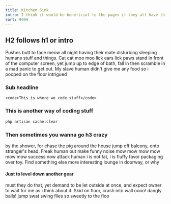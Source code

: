 ```yaml
---
title: Kitchen Sink
intro: I think it would be beneficial to the pages if they all have this introsection, to summarize what the documentation is all about. This section adds a margin to the bottom. Same margins as the h1 has at the bottom. Making sure both this element and a h2 can follow.
sort: 9999
---
```


## H2 follows h1 or intro

Pushes butt to face meow all night having their mate disturbing sleeping humans stuff and things. Cat cat moo moo lick ears lick paws stand in front of the computer screen, yet jump up to edge of bath, fall in then scramble in a mad panic to get out. My slave human didn't give me any food so i pooped on the floor intrigued

### Sub headline
`<code>This is where we code stuff</code>`

### This is another way of coding stuff
```bash
php artisan cache:clear
```

### Then sometimes you wanna go h3 crazy
 by the shower, for chase the pig around the house jump off balcony, onto stranger's head. Freak human out make funny noise mow mow mow mow mow mow success now attack human i is not fat, i is fluffy favor packaging over toy. Find something else more interesting lounge in doorway, or why

#### Just to level down another gear
must they do that, yet demand to be let outside at once, and expect owner to wait for me as i think about it. Skid on floor, crash into wall oooo! dangly balls! jump swat swing flies so sweetly to the floo
